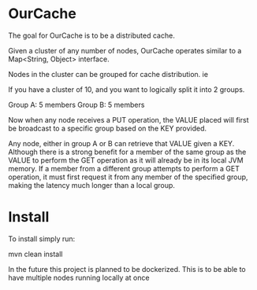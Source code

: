 # OurCache

The goal for OurCache is to be a distributed cache.

Given a cluster of any number of nodes, OurCache operates similar to a Map<String, Object> interface.

Nodes in the cluster can be grouped for cache distribution. ie

If you have a cluster of 10, and you want to logically split it into 2 groups.

Group A: 5 members
Group B: 5 members

Now when any node receives a PUT operation, the VALUE placed
will first be broadcast to a specific group based on the KEY provided.


Any node, either in group A or B can retrieve that VALUE given a KEY.
Although there is a strong benefit for a member of the same group as the VALUE to perform the GET operation as it will already be in its local JVM memory.
If a member from a different group attempts to perform a GET operation, it must first request it from any member of the specified group, making the latency much longer than a local group.




# Install

To install simply run:

mvn clean install

In the future this project is planned to be dockerized. 
This is to be able to have multiple nodes running locally at once
